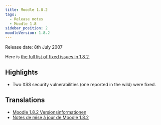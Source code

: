 ```yaml
---
title: Moodle 1.8.2
tags:
  - Release notes
  - Moodle 1.8
sidebar_position: 2
moodleVersion: 1.8.2
---
```

Release date: 8th July 2007

Here is [the full list of fixed issues in 1.8.2](http://moodle.atlassian.net/secure/ReleaseNote.jspa?version=10220&styleName=Html&projectId=10011).

## Highlights

- Two XSS security vulnerabilities (one reported in the wild) were fixed.

## Translations

- [Moodle 1.8.2 Versionsinformationen](https://docs.moodle.org/de/Moodle_1.8.2_Versionsinformationen)
- [Notes de mise à jour de Moodle 1.8.2](https://docs.moodle.org/fr/Notes_de_mise_à_jour_de_Moodle_1.8.2)
